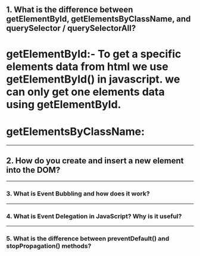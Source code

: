 ## 1. What is the difference between getElementById, getElementsByClassName, and querySelector / querySelectorAll?

# getElementById:- To get a specific elements data from html we use getElementById() in javascript. we can only get one elements data using getElementById. 

# getElementsByClassName: 
---

## 2. How do you create and insert a new element into the DOM?


---

### 3. What is Event Bubbling and how does it work?



---

### 4. What is Event Delegation in JavaScript? Why is it useful?

---


### 5. What is the difference between preventDefault() and stopPropagation() methods?


